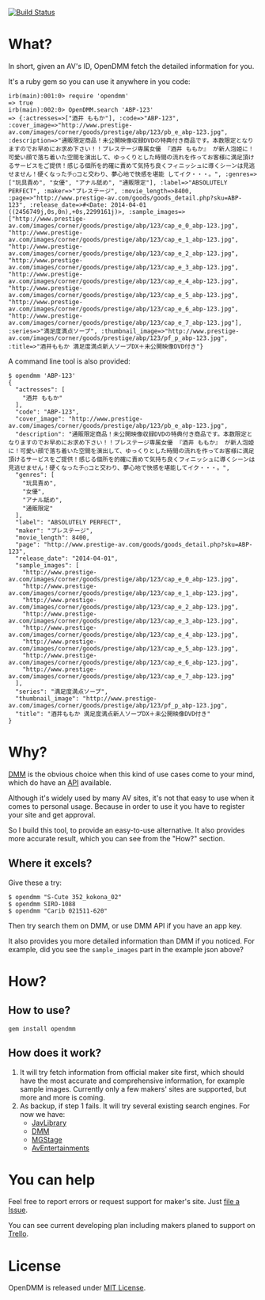 [![Build Status](https://travis-ci.org/opendmm/opendmm.svg)](https://travis-ci.org/opendmm/opendmm)

# What?

In short, given an AV's ID, OpenDMM fetch the detailed information for you.

It's a ruby gem so you can use it anywhere in you code:

    irb(main):001:0> require 'opendmm'
    => true
    irb(main):002:0> OpenDMM.search 'ABP-123'
    => {:actresses=>["酒井 ももか"], :code=>"ABP-123", :cover_image=>"http://www.prestige-av.com/images/corner/goods/prestige/abp/123/pb_e_abp-123.jpg", :description=>"通販限定商品！未公開映像収録DVDの特典付き商品です。本数限定となりますのでお早めにお求め下さい！！プレステージ専属女優 『酒井 ももか』 が新人泡姫に！可愛い顔で落ち着いた空間を演出して、ゆっくりとした時間の流れを作ってお客様に満足頂けるサービスをご提供！感じる個所を的確に責めて気持ち良くフィニッシュに導くシーンは見逃せません！硬くなったチ○コと交わり、夢心地で快感を堪能 してイク・・・。", :genres=>["玩具責め", "女優", "アナル舐め", "通販限定"], :label=>"ABSOLUTELY PERFECT", :maker=>"プレステージ", :movie_length=>8400, :page=>"http://www.prestige-av.com/goods/goods_detail.php?sku=ABP-123", :release_date=>#<Date: 2014-04-01 ((2456749j,0s,0n),+0s,2299161j)>, :sample_images=>["http://www.prestige-av.com/images/corner/goods/prestige/abp/123/cap_e_0_abp-123.jpg", "http://www.prestige-av.com/images/corner/goods/prestige/abp/123/cap_e_1_abp-123.jpg", "http://www.prestige-av.com/images/corner/goods/prestige/abp/123/cap_e_2_abp-123.jpg", "http://www.prestige-av.com/images/corner/goods/prestige/abp/123/cap_e_3_abp-123.jpg", "http://www.prestige-av.com/images/corner/goods/prestige/abp/123/cap_e_4_abp-123.jpg", "http://www.prestige-av.com/images/corner/goods/prestige/abp/123/cap_e_5_abp-123.jpg", "http://www.prestige-av.com/images/corner/goods/prestige/abp/123/cap_e_6_abp-123.jpg", "http://www.prestige-av.com/images/corner/goods/prestige/abp/123/cap_e_7_abp-123.jpg"], :series=>"満足度満点ソープ", :thumbnail_image=>"http://www.prestige-av.com/images/corner/goods/prestige/abp/123/pf_p_abp-123.jpg", :title=>"酒井ももか 満足度満点新人ソープDX＋未公開映像DVD付き"}

A command line tool is also provided:

    $ opendmm 'ABP-123'
    {
      "actresses": [
        "酒井 ももか"
      ],
      "code": "ABP-123",
      "cover_image": "http://www.prestige-av.com/images/corner/goods/prestige/abp/123/pb_e_abp-123.jpg",
      "description": "通販限定商品！未公開映像収録DVDの特典付き商品です。本数限定となりますのでお早めにお求め下さい！！プレステージ専属女優 『酒井 ももか』 が新人泡姫に！可愛い顔で落ち着いた空間を演出して、ゆっくりとした時間の流れを作ってお客様に満足頂けるサービスをご提供！感じる個所を的確に責めて気持ち良くフィニッシュに導くシーンは見逃せません！硬くなったチ○コと交わり、夢心地で快感を堪能してイク・・・。",
      "genres": [
        "玩具責め",
        "女優",
        "アナル舐め",
        "通販限定"
      ],
      "label": "ABSOLUTELY PERFECT",
      "maker": "プレステージ",
      "movie_length": 8400,
      "page": "http://www.prestige-av.com/goods/goods_detail.php?sku=ABP-123",
      "release_date": "2014-04-01",
      "sample_images": [
        "http://www.prestige-av.com/images/corner/goods/prestige/abp/123/cap_e_0_abp-123.jpg",
        "http://www.prestige-av.com/images/corner/goods/prestige/abp/123/cap_e_1_abp-123.jpg",
        "http://www.prestige-av.com/images/corner/goods/prestige/abp/123/cap_e_2_abp-123.jpg",
        "http://www.prestige-av.com/images/corner/goods/prestige/abp/123/cap_e_3_abp-123.jpg",
        "http://www.prestige-av.com/images/corner/goods/prestige/abp/123/cap_e_4_abp-123.jpg",
        "http://www.prestige-av.com/images/corner/goods/prestige/abp/123/cap_e_5_abp-123.jpg",
        "http://www.prestige-av.com/images/corner/goods/prestige/abp/123/cap_e_6_abp-123.jpg",
        "http://www.prestige-av.com/images/corner/goods/prestige/abp/123/cap_e_7_abp-123.jpg"
      ],
      "series": "満足度満点ソープ",
      "thumbnail_image": "http://www.prestige-av.com/images/corner/goods/prestige/abp/123/pf_p_abp-123.jpg",
      "title": "酒井ももか 満足度満点新人ソープDX＋未公開映像DVD付き"
    }

# Why?

[DMM](http://www.dmm.co.jp) is the obvious choice when this kind of use cases come to your mind, which do have an [API](https://affiliate.dmm.com/api/reference/r18/all/) available.

Although it's widely used by many AV sites, it's not that easy to use when it comes to personal usage. Because in order to use it you have to register your site and get approval.

So I build this tool, to provide an easy-to-use alternative. It also provides more accurate result, which you can see from the "How?" section.

## Where it excels?

Give these a try:

    $ opendmm "S-Cute 352_kokona_02"
    $ opendmm SIRO-1088
    $ opendmm "Carib 021511-620"

Then try search them on DMM, or use DMM API if you have an app key.

It also provides you more detailed information than DMM if you noticed. For example, did you see the `sample_images` part in the example json above?

# How?

## How to use?

    gem install opendmm

## How does it work?

1. It will try fetch information from official maker site first, which should have the most accurate and comprehensive information, for example sample images. Currently only a few makers' sites are supported, but more and more is coming.
2. As backup, if step 1 fails. It will try several existing search engines. For now we have:
    * [JavLibrary](http://www.javlibrary.com)
    * [DMM](http://www.dmm.co.jp)
    * [MGStage](http://www.mgstage.com)
    * [AvEntertainments](http://www.aventertainments.com)

# You can help

Feel free to report errors or request support for maker's site. Just [file a Issue](https://github.com/opendmm/opendmm/issues).

You can see current developing plan including makers planed to support on [Trello](https://trello.com/b/Q3P91c7N/opendmm).

# License

OpenDMM is released under [MIT License](http://opensource.org/licenses/MIT).
